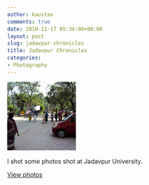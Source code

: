 ```yaml
---
author: kaustav
comments: true
date: 2010-11-17 05:34:00+00:00
layout: post
slug: jadavpur-chronicles
title: Jadavpur Chronicles
categories:
- Photography
---
```


![Jadavpur University](/assets/images/posts/JadavpurChronicles.jpg)

I shot some photos shot at Jadavpur University.

<a href="http://goo.gl/photos/tdtoaA4mN5" class="button" target="_blank">View photos</a>
